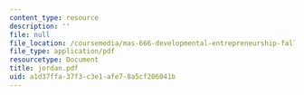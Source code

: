 ```yaml
---
content_type: resource
description: ''
file: null
file_location: /coursemedia/mas-666-developmental-entrepreneurship-fall-2003/a1d37ffa37f3c3e1afe78a5cf206041b_jordan.pdf
file_type: application/pdf
resourcetype: Document
title: jordan.pdf
uid: a1d37ffa-37f3-c3e1-afe7-8a5cf206041b
---
```

